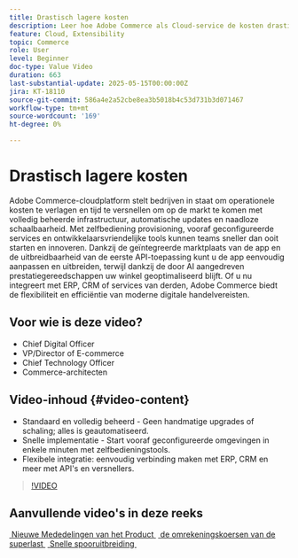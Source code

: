 ```yaml
---
title: Drastisch lagere kosten
description: Leer hoe Adobe Commerce als Cloud-service de kosten drastisch kan verlagen.
feature: Cloud, Extensibility
topic: Commerce
role: User
level: Beginner
doc-type: Value Video
duration: 663
last-substantial-update: 2025-05-15T00:00:00Z
jira: KT-18110
source-git-commit: 586a4e2a52cbe8ea3b5018b4c53d731b3d071467
workflow-type: tm+mt
source-wordcount: '169'
ht-degree: 0%

---
```



# Drastisch lagere kosten

Adobe Commerce-cloudplatform stelt bedrijven in staat om operationele kosten te verlagen en tijd te versnellen om op de markt te komen met volledig beheerde infrastructuur, automatische updates en naadloze schaalbaarheid. Met zelfbediening provisioning, vooraf geconfigureerde services en ontwikkelaarsvriendelijke tools kunnen teams sneller dan ooit starten en innoveren. Dankzij de geïntegreerde marktplaats van de app en de uitbreidbaarheid van de eerste API-toepassing kunt u de app eenvoudig aanpassen en uitbreiden, terwijl dankzij de door AI aangedreven prestatiegereedschappen uw winkel geoptimaliseerd blijft. Of u nu integreert met ERP, CRM of services van derden, Adobe Commerce biedt de flexibiliteit en efficiëntie van moderne digitale handelvereisten.

## Voor wie is deze video?

* Chief Digital Officer
* VP/Director of E-commerce
* Chief Technology Officer
* Commerce-architecten

## Video-inhoud {#video-content}

* Standaard en volledig beheerd - Geen handmatige upgrades of schaling; alles is geautomatiseerd.
* Snelle implementatie - Start vooraf geconfigureerde omgevingen in enkele minuten met zelfbedieningstools.
* Flexibele integratie: eenvoudig verbinding maken met ERP, CRM en meer met API&#39;s en versnellers.

>[!VIDEO](https://video.tv.adobe.com/v/3458485/?learn=on&enablevpops)

## Aanvullende video&#39;s in deze reeks

[&#x200B; Nieuwe Mededelingen van het Product &#x200B;](./new-product-announcements.md)
[&#x200B; de omrekeningskoersen van de superlast &#x200B;](./supercharge-conversion-rates.md)
[&#x200B; Snelle spooruitbreiding &#x200B;](fast-track-expansion.md)
